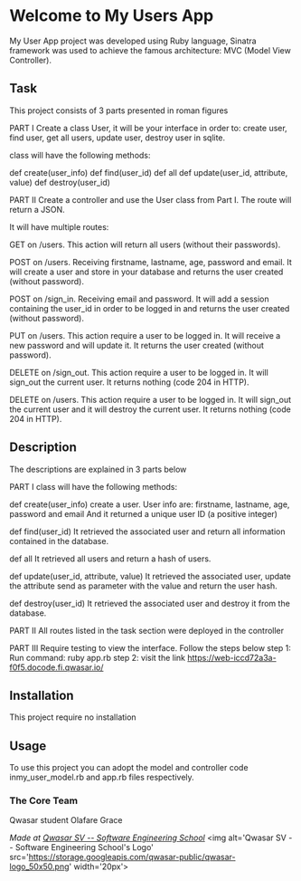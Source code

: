 # Welcome to My Users App
My User App project was developed using Ruby language, Sinatra framework was used to achieve 
the famous architecture: MVC (Model View Controller).

## Task
This project consists of 3 parts presented in roman figures

PART I
Create a class User, it will be your interface in order to:
create user,
find user,
get all users,
update user,
destroy user in sqlite.

class will have the following methods:

def create(user_info)
def find(user_id)
def all
def update(user_id, attribute, value)
def destroy(user_id)

PART II 
Create a controller and use the User class from Part I. The route will return a JSON.

It will have multiple routes:

GET on /users. This action will return all users (without their passwords).

POST on /users. Receiving firstname, lastname, age, password and email. It will create a user and store in your database and returns the user created (without password).

POST on /sign_in. Receiving email and password. It will add a session containing the user_id in order to be logged in and returns the user created (without password).

PUT on /users. This action require a user to be logged in. It will receive a new password and will update it. It returns the user created (without password).

DELETE on /sign_out. This action require a user to be logged in. It will sign_out the current user. It returns nothing (code 204 in HTTP).

DELETE on /users. This action require a user to be logged in. It will sign_out the current user and it will destroy the current user. It returns nothing (code 204 in HTTP).

## Description
The descriptions are explained in 3 parts below


PART I 
class will have the following methods:

def create(user_info) create a user. User info are: firstname, lastname, age, password and email
And it returned a unique user ID (a positive integer)

def find(user_id)
It retrieved the associated user and return all information contained in the database.

def all
It retrieved all users and return a hash of users.

def update(user_id, attribute, value)
It retrieved the associated user, update the attribute send as parameter with the value and return the user hash.

def destroy(user_id)
It retrieved the associated user and destroy it from the database.

PART II
All routes listed in the task section were deployed in the controller

PART III
Require testing to view the interface. Follow the steps below
step 1: Run command: ruby app.rb
step 2: visit the link https://web-iccd72a3a-f0f5.docode.fi.qwasar.io/

## Installation
This project require no installation

## Usage
To use this project you can adopt the model and controller code inmy_user_model.rb 
and app.rb files respectively.

### The Core Team
Qwasar student
Olafare Grace 

<span><i>Made at <a href='https://qwasar.io'>Qwasar SV -- Software Engineering School</a></i></span>
<span><img alt='Qwasar SV -- Software Engineering School's Logo' src='https://storage.googleapis.com/qwasar-public/qwasar-logo_50x50.png' width='20px'></span>
